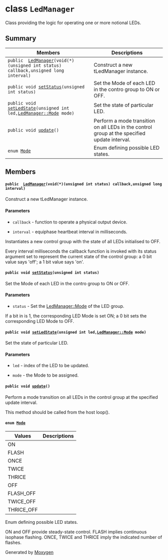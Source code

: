 # class `LedManager` 

Class providing the logic for operating one or more notional LEDs.

## Summary

 Members                        | Descriptions                                
--------------------------------|---------------------------------------------
`public  `[`LedManager`](#classLedManager_1aadf9b05e96cb63a1dac4acf6e5447e87)`(void(*)(unsigned int status) callback,unsigned long interval)` | Construct a new tLedManager instance.
`public void `[`setStatus`](#classLedManager_1a82ccd1a568933b058f6b16e18e03e31e)`(unsigned int status)` | Set the Mode of each LED in the contro group to ON or OFF.
`public void `[`setLedState`](#classLedManager_1a9f0d7cdaa44dc0552b53b68cd6031d7e)`(unsigned int led,`[`LedManager::Mode`](#classLedManager_1a6f4de90d7619e5cb9b40ec23a1730ab0)` mode)` | Set the state of particular LED.
`public void `[`update`](#classLedManager_1ae549d2947bc00d5ebc85ed6e6b34c368)`()` | Perform a mode transition on all LEDs in the control group at the specified update interval.
`enum `[`Mode`](#classLedManager_1a6f4de90d7619e5cb9b40ec23a1730ab0) | Enum defining possible LED states.

## Members

#### `public  `[`LedManager`](#classLedManager_1aadf9b05e96cb63a1dac4acf6e5447e87)`(void(*)(unsigned int status) callback,unsigned long interval)` 

Construct a new tLedManager instance.

#### Parameters
* `callback` - function to operate a physical output device. 

* `interval` - equiphase heartbeat interval in milliseconds.

Instantiates a new control group with the state of all LEDs initialised to OFF.

Every interval milliseconds the callback function is invoked with its status argument set to represent the current state of the control group: a 0 bit value says 'off'; a 1 bit value says 'on'.

#### `public void `[`setStatus`](#classLedManager_1a82ccd1a568933b058f6b16e18e03e31e)`(unsigned int status)` 

Set the Mode of each LED in the contro group to ON or OFF.

#### Parameters
* `status` - Set the [LedManager::Mode](#classLedManager_1a6f4de90d7619e5cb9b40ec23a1730ab0) of the LED group.

If a bit in is 1, the corresponding LED Mode is set ON; a 0 bit sets the corresponding LED Mode to OFF.

#### `public void `[`setLedState`](#classLedManager_1a9f0d7cdaa44dc0552b53b68cd6031d7e)`(unsigned int led,`[`LedManager::Mode`](#classLedManager_1a6f4de90d7619e5cb9b40ec23a1730ab0)` mode)` 

Set the state of particular LED.

#### Parameters
* `led` - index of the LED to be updated. 

* `mode` - the Mode to be assigned.

#### `public void `[`update`](#classLedManager_1ae549d2947bc00d5ebc85ed6e6b34c368)`()` 

Perform a mode transition on all LEDs in the control group at the specified update interval.

This method should be called from the host loop().

#### `enum `[`Mode`](#classLedManager_1a6f4de90d7619e5cb9b40ec23a1730ab0) 

 Values                         | Descriptions                                
--------------------------------|---------------------------------------------
ON            | 
FLASH            | 
ONCE            | 
TWICE            | 
THRICE            | 
OFF            | 
FLASH_OFF            | 
TWICE_OFF            | 
THRICE_OFF            | 

Enum defining possible LED states.

ON and OFF provide steady-state control. FLASH implies continuous isophase flashing. ONCE, TWICE and THRICE imply the indicated number of flashes.

Generated by [Moxygen](https://sourcey.com/moxygen)
